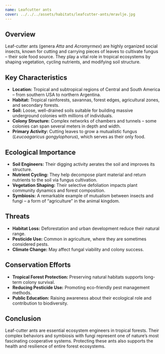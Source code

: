 ```yaml
---
name: Leafcutter ants
cover: ../../../assets/habitats/leafcutter-ants/mravlje.jpg
---
```

## Overview
Leaf-cutter ants (genera *Atta* and *Acromyrmex*) are highly organized social insects, known for cutting and carrying pieces of leaves to cultivate fungus – their sole food source. They play a vital role in tropical ecosystems by shaping vegetation, cycling nutrients, and modifying soil structure.

## Key Characteristics
- **Location:** Tropical and subtropical regions of Central and South America – from southern USA to northern Argentina.
- **Habitat:** Tropical rainforests, savannas, forest edges, agricultural zones, and secondary forests.
- **Soil:** Loose, well-drained soils suitable for building massive underground colonies with millions of individuals.
- **Colony Structure:** Complex networks of chambers and tunnels – some colonies can span several meters in depth and width.
- **Primary Activity:** Cutting leaves to grow a mutualistic fungus (*Leucoagaricus gongylophorus*), which serves as their only food.

## Ecological Importance
- **Soil Engineers:** Their digging activity aerates the soil and improves its structure.
- **Nutrient Cycling:** They help decompose plant material and return nutrients to the soil via fungus cultivation.
- **Vegetation Shaping:** Their selective defoliation impacts plant community dynamics and forest composition.
- **Symbiosis:** A remarkable example of mutualism between insects and fungi – a form of “agriculture” in the animal kingdom.

## Threats
- **Habitat Loss:** Deforestation and urban development reduce their natural range.
- **Pesticide Use:** Common in agriculture, where they are sometimes considered pests.
- **Climate Change:** May affect fungal viability and colony success.

## Conservation Efforts
- **Tropical Forest Protection:** Preserving natural habitats supports long-term colony survival.
- **Reducing Pesticide Use:** Promoting eco-friendly pest management methods.
- **Public Education:** Raising awareness about their ecological role and contribution to biodiversity.

## Conclusion
Leaf-cutter ants are essential ecosystem engineers in tropical forests. Their complex behaviors and symbiosis with fungi represent one of nature’s most fascinating cooperative systems. Protecting these ants also supports the health and resilience of entire forest ecosystems.
